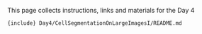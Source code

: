 This page collects instructions, links and materials for the Day 4

```
{include} Day4/CellSegmentationOnLargeImagesI/README.md
```
